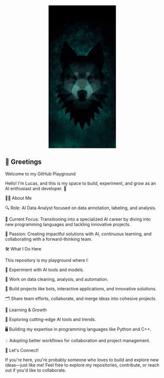 
<p align="center">
  <img src="https://github.com/JL-ALPHA/JL-Alpha/blob/main/Alphagit.gif?raw=true" alt="Sublime's custom image"/>
</p>


##  👋 Greetings
Welcome to my GitHub Playground
 
Hello! I'm Lucas, and this is my space to build, experiment, and grow as an AI enthusiast and developer. 🚀
 
👨‍💻 About Me
 
🔍 Role: AI Data Analyst focused on data annotation, labeling, and analysis.
 
🎯 Current Focus: Transitioning into a specialized AI career by diving into new programming languages and tackling innovative projects.
 
🌟 Passion: Creating impactful solutions with AI, continuous learning, and collaborating with a forward-thinking team.
 
 
🛠️ What I Do Here
 
This repository is my playground where I:
 
🤖 Experiment with AI tools and models.
 
🧹 Work on data cleaning, analysis, and automation.
 
🔧 Build projects like bots, interactive applications, and innovative solutions.
 
🗂️ Share team efforts, collaborate, and merge ideas into cohesive projects.
 
🌱 Learning & Growth
 
📖 Exploring cutting-edge AI tools and trends.
 
🖥️ Building my expertise in programming languages like Python and C++.
 
💡 Adopting better workflows for collaboration and project management.
 
 
🤝 Let's Connect!
 
If you're here, you're probably someone who loves to build and explore new ideas—just like me! Feel free to explore my repositories, contribute, or reach out if you'd like to collaborate.
